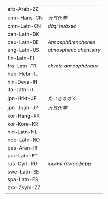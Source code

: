 | | |
|-|-|
| arb-Arab-ZZ |  |
| cmn-Hans-CN | _大气化学_ |
| cmn-Latn-CN | _dàqì huàxué_ |
| dan-Latn-DK |  |
| deu-Latn-DE | _Atmosphärenchemie_ |
| eng-Latn-US | _atmospheric chemistry_ |
| fin-Latn-FI |  |
| fra-Latn-FR | _chimie atmosphérique_ |
| heb-Hebr-IL |  |
| hin-Deva-IN |  |
| ita-Latn-IT |  |
| jpn-Hrkt-JP | _たいきかがく_ |
| jpn-Jpan-JP | _大気化学_ |
| kor-Hang-KR |  |
| kor-Kore-KR |  |
| nld-Latn-NL |  |
| nob-Latn-NO |  |
| pes-Aran-IR |  |
| por-Latn-PT |  |
| rus-Cyrl-RU | _хи́мия атмосфе́ры_ |
| swe-Latn-SE |  |
| spa-Latn-ES |  |
| zxx-Zsym-ZZ |  |
|  |  |
